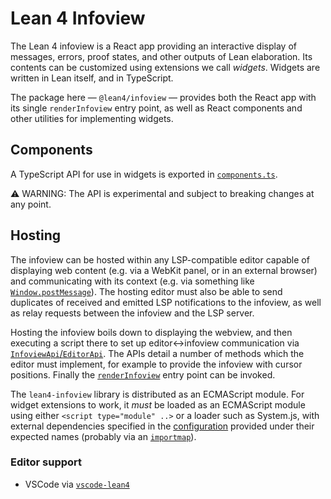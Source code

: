 # Lean 4 Infoview

The Lean 4 infoview is a React app providing an interactive display of messages, errors, proof states, and other outputs of Lean elaboration. Its contents can be customized using extensions we call *widgets*. Widgets are written in Lean itself, and in TypeScript.

The package here — `@lean4/infoview` — provides both the React app with its single `renderInfoview` entry point, as well as React components and other utilities for implementing widgets.

## Components

A TypeScript API for use in widgets is exported in [`components.ts`](src/components.ts).

⚠️ WARNING: The API is experimental and subject to breaking changes at any point.

## Hosting

The infoview can be hosted within any LSP-compatible editor capable of displaying web content (e.g. via a WebKit panel, or in an external browser) and communicating with its context (e.g. via something like [`Window.postMessage`](https://developer.mozilla.org/en-US/docs/Web/API/Window/postMessage)). The hosting editor must also be able to send duplicates of received and emitted LSP notifications to the infoview, as well as relay requests between the infoview and the LSP server.

Hosting the infoview boils down to displaying the webview, and then executing a script there to set up editor<->infoview communication via [`InfoviewApi`/`EditorApi`](../lean4-infoview-api/src/infoviewApi.ts). The APIs detail a number of methods which the editor must implement, for example to provide the infoview with cursor positions. Finally the [`renderInfoview`](src/index.ts) entry point can be invoked.

The `lean4-infoview` library is distributed as an ECMAScript module. For widget extensions to work, it *must* be loaded as an ECMAScript module using either `<script type="module" ..>` or a loader such as System.js, with external dependencies specified in the [configuration](rollup.config.js) provided under their expected names (probably via an [`importmap`](https://github.com/WICG/import-maps)).

### Editor support

- VSCode via [`vscode-lean4`](https://github.com/leanprover-community/vscode-lean4)
